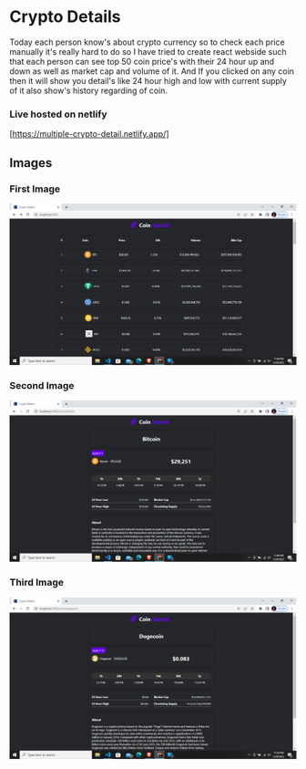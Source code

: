 # Crypto Details
Today each person know's about crypto currency so to check each price manually it's really hard to do so I have tried to create react webside such that each person can see top 50 coin price's with their 24 hour up and down as well as market cap and volume of it.
And If you clicked on any coin then it will show you detail's like 24 hour high and low with current supply of it also show's history regarding of coin.

### Live hosted on netlify
[https://multiple-crypto-detail.netlify.app/]

## Images

### First Image
![](public/ss1.png)

### Second Image
![](public/ss2.png)

### Third Image
![](public/ss3.png)
